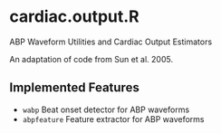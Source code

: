 # cardiac.output.R

ABP Waveform Utilities and Cardiac Output Estimators

An adaptation of code from Sun et al. 2005.

## Implemented Features

* `wabp` Beat onset detector for ABP waveforms
* `abpfeature` Feature extractor for ABP waveforms